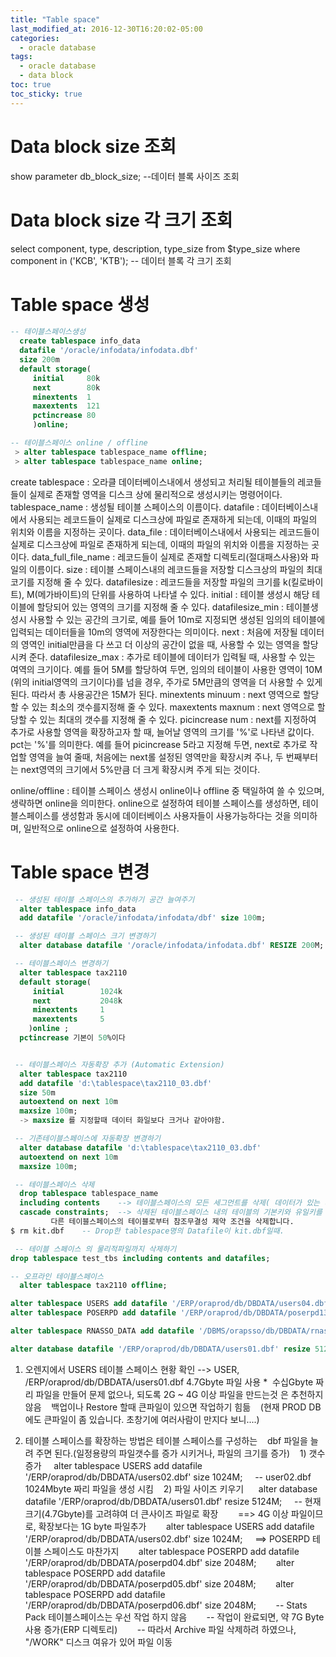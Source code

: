 ```yaml
---
title: "Table space"
last_modified_at: 2016-12-30T16:20:02-05:00
categories:
  - oracle database
tags:
  - oracle database
  - data block
toc: true
toc_sticky: true
---
```


# Data block size 조회

show parameter db_block_size; --데이터 블록 사이즈 조회

# Data block size 각 크기 조회

select component, type, description, type_size from $type_size where component in ('KCB', 'KTB'); -- 데이터 블록 각 크기 조회

# Table space 생성

```sql
-- 테이블스페이스생성
  create tablespace info_data
  datafile '/oracle/infodata/infodata.dbf'
  size 200m
  default storage(
     initial     80k
     next        80k
     minextents  1
     maxextents  121
     pctincrease 80
     )online;

-- 테이블스페이스 online / offline
 > alter tablespace tablespace_name offline;
 > alter tablespace tablespace_name online;
```

create tablespace : 오라클 데이터베이스내에서 생성되고 처리될 테이블들의 레코들들이 실제로 존재할 영역을 디스크 상에 물리적으로 생성시키는 명령어이다.
 tablespace_name : 생성될 테이블 스페이스의 이름이다.
 datafile : 데이터베이스내에서 사용되는 레코드들이 실제로 디스크상에 파일로 존재하게 되는데, 이때의 파일의 위치와 이름을 지정하는 곳이다.
 data_file : 데이터베이스내에서 사용되는 레코드들이 실제로 디스크상에 파일로 존재하게 되는데, 이때의 파일의 위치와 이름을 지정하는 곳이다.
 data_full_file_name : 레코드들이 실제로 존재할 디렉토리(절대패스사용)와 파일의 이름이다.
 size : 테이블 스페이스내의 레코드들을 저장할 디스크상의 파일의 최대 코기를 지정해 줄 수 있다.
 datafilesize : 레코드들을 저장할 파일의 크기를 k(킬로바이트), M(메가바이트)의 단위를 사용하여 나타낼 수 있다.
 initial : 테이블 생성시 해당 테이블에 할당되어 있는 영역의 크기를 지정해 줄 수 있다.
 datafilesize_min : 테이블생성시 사용할 수 있는 공간의 크기로, 예를 들어 10m로 지정되면 생성된 임의의 테이블에 입력되는 데이터들을 10m의 영역에 저장한다는 의미이다.
 next : 처음에 저장될 데이터의 영역인 initial만큼을 다 쓰고 더 이상의 공간이 없을 때, 사용할 수 있는 영역을 할당 시켜 준다.
 datafilesize_max : 추가로 테이블에 데이터가 입력될 때, 사용할 수 있는 여역의 크기이다. 예를 들어 5M를 할당하여 두면, 임의의 테이블이 사용한 영역이 10M (위의 initial영역의 크기이다)를 넘을 경우, 주가로 5M만큼의 영역을 더 사용할 수 있게 된다. 따라서 총 사용공간은 15M가 된다.
 minextents minuum : next 영역으로 할당할 수 있는 최소의 갯수를지정해 줄 수 있다.
 maxextents maxnum : next 영역으로 할당할 수 있는 최대의 갯수를 지정해 줄 수 있다.
 picincrease num : next를 지정하여 추가로 사용할 영역을 확장하고자 할 때, 늘어날 영역의 크기를 '%'로 나타낸 값이다. pct는 '%'를 의미한다. 예를 들어 picincrease 5라고 지정해 두면, next로 추가로 작업할 영역을 늘여 줄때, 처음에는 next롤 설정된 영역만을 확장시켜 주나, 두 번째부터는 next영역의 크기에서 5%만큼 더 크게 확장시켜 주게 되는 것이다.

online/offline : 테이블 스페이스 생성시 online이나 offline 중 택일하여 쓸 수 있으며, 생략하면 online을 의미한다.
online으로 설정하여 테이블 스페이스를 생성하면, 테이블스페이스를 생성함과 동시에 데이터베이스 사용자들이 사용가능하다는 것을 의미하며, 일반적으로 online으로 설정하여 사용한다.

# Table space 변경

```sql
 -- 생성된 테이블 스페이스의 추가하기 공간 늘여주기
  alter tablespace info_data
  add datafile '/oracle/infodata/infodata/dbf' size 100m;

 -- 생성된 테이블 스페이스 크기 변경하기
  alter database datafile '/oracle/infodata/infodata.dbf' RESIZE 200M;

 -- 테이블스페이스 변경하기
  alter tablespace tax2110
  default storage(
     initial        1024k
     next           2048k
     minextents     1
     maxextents     5
    )online ;
  pctincrease 기본이 50%이다


 -- 테이블스페이스 자동확장 추가 (Automatic Extension)
  alter tablespace tax2110
  add datafile 'd:\tablespace\tax2110_03.dbf'
  size 50m
  autoextend on next 10m
  maxsize 100m;
  -> maxsize 를 지정할때 데이터 화일보다 크거나 같아야함.

 -- 기존테이블스페이스에 자동확장 변경하기
  alter database datafile 'd:\tablespace\tax2110_03.dbf'
  autoextend on next 10m
  maxsize 100m;

 -- 테이블스페이스 삭제
  drop tablespace tablespace_name
  including contents    --> 테이블스페이스의 모든 세그먼트를 삭제( 데이터가 있는 테이블스페이스는 삭제할수 없다)
  cascade constraints;  --> 삭제된 테이블스페이스 내의 테이블의 기본키와 유일키를 참조하는
         다른 테이블스페이스의 테이블로부터 참조무결성 제약 조건을 삭제합니다.
$ rm kit.dbf    -- Drop한 tablespace명의 Datafile이 kit.dbf일때.

 -- 테이블 스페이스 의 물리적파일까지 삭제하기
drop tablespace test_tbs including contents and datafiles;

-- 오프라인 테이블스페이스
  alter tablespace tax2110 offline;

alter tablespace USERS add datafile '/ERP/oraprod/db/DBDATA/users04.dbf' size 2048M
alter tablespace POSERPD add datafile '/ERP/oraprod/db/DBDATA/poserpd13.dbf' size 4096M

alter tablespace RNASSO_DATA add datafile '/DBMS/orapsso/db/DBDATA/rnasso_data04.dbf' size 2048M;

alter database datafile '/ERP/oraprod/db/DBDATA/users01.dbf' resize 5124M;

```

1. 오렌지에서 USERS 테이블 스페이스 현황 확인
--> USER, /ERP/oraprod/db/DBDATA/users01.dbf 4.7Gbyte 파일 사용
*  수십Gbyte 짜리 파일을 만들어 문제 없으나, 되도록 2G ~ 4G 이상 파일을 만드는것 은 추천하지 않음
   백업이나 Restore 할때 큰파일이 있으면 작업하기 힘듦
   (현재 PROD DB에도 큰파일이 좀 있습니다. 초창기에 여러사람이 만지다 보니....)

2. 테이블 스페이스를 확장하는 방법은 테이블 스페이스를 구성하는
   dbf 파일을 늘려 주면 된다.(일정용량의 파일갯수를 증가 시키거나, 파일의 크기를 증가)
   1) 갯수 증가
    alter tablespace USERS add datafile '/ERP/oraprod/db/DBDATA/users02.dbf' size 1024M;
    -- user02.dbf 1024Mbyte 짜리 파일을 생성 시킴
   2) 파일 사이즈 키우기
     alter database datafile '/ERP/oraprod/db/DBDATA/users01.dbf' resize 5124M;
    -- 현재크기(4.7Gbyte)를 고려햐여 더 큰사이즈 파일로 확장
  
    ==> 4G 이상 파일이므로, 확장보다는 1G byte 파일추가
       alter tablespace USERS add datafile '/ERP/oraprod/db/DBDATA/users02.dbf' size 1024M;
    ==> POSERPD 테이블 스페이스도 마찬가지
       alter tablespace POSERPD add datafile '/ERP/oraprod/db/DBDATA/poserpd04.dbf' size 2048M;
       alter tablespace POSERPD add datafile '/ERP/oraprod/db/DBDATA/poserpd05.dbf' size 2048M;
       alter tablespace POSERPD add datafile '/ERP/oraprod/db/DBDATA/poserpd06.dbf' size 2048M;
       -- Stats Pack 테이블스페이스는 우선 작업 하지 않음
       -- 작업이 완료되면, 약 7G Byte 사용 증가(ERP 디렉토리)
       -- 따라서 Archive 파일 삭제하려 하였으나, "/WORK" 디스크 여유가 있어 파일 이동
